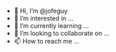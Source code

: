 - 👋 Hi, I’m @jofeguy
- 👀 I’m interested in ...
- 🌱 I’m currently learning ...
- 💞️ I’m looking to collaborate on ...
- 📫 How to reach me ...

<!---
jofeguy/jofeguy is a ✨ special ✨ repository because its `README.md` (this file) appears on your GitHub profile.
You can click the Preview link to take a look at your changes.
--->
